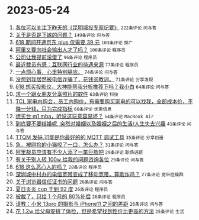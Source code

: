 # 2023-05-24

1. [各位可以关注下昨天的《昆明城投专家纪要》](https://www.v2ex.com/t/942449) `222条评论` `问与答`
1. [关于是否是下嫁的问题？](https://www.v2ex.com/t/942489) `149条评论` `问与答`
1. [618 期间开通京东 plus 仅需要 39 元](https://www.v2ex.com/t/942454) `103条评论` `推广`
1. [阿里又要向社会输出人才了吗？](https://www.v2ex.com/t/942452) `100条评论` `程序员`
1. [公司让我提前滚蛋了](https://www.v2ex.com/t/942502) `96条评论` `程序员`
1. [最近裁员有感：互联网行业的待遇来源](https://www.v2ex.com/t/942555) `77条评论` `程序员`
1. [一点烦心事，心里特别膈应。](https://www.v2ex.com/t/942472) `74条评论` `问与答`
1. [没想到我居然被电信诈骗了，花钱买教训。](https://www.v2ex.com/t/942642) `71条评论` `分享发现`
1. [618 想买投影仪，大神能帮我分析推荐下吗？我小白](https://www.v2ex.com/t/942482) `64条评论` `问与答`
1. [求一个跟女朋友分享照片的软件](https://www.v2ex.com/t/942572) `63条评论` `科技`
1. [TCL 家电内购会，员工内购价，有需要购买家电的可以找我，全部成本价，不赚一分钱，只为完成指标](https://www.v2ex.com/t/942563) `60条评论` `优惠信息`
1. [想买台 m1 mba，听说这玩意容易坏？](https://www.v2ex.com/t/942442) `54条评论` `MacBook Air`
1. [到底要不要结婚呢, 突然对婚姻以及婚姻之后的生活/人生失去兴趣](https://www.v2ex.com/t/942620) `41条评论` `问与答`
1. [TTQM 发码,可能是你最好的的 MQTT 调试工具](https://www.v2ex.com/t/942531) `35条评论` `分享创造`
1. [急，被刚捡的小猫咬了一口，怎么办？](https://www.v2ex.com/t/942624) `31条评论` `问与答`
1. [阿里裁员应该有不少人添了一笔巨款吧](https://www.v2ex.com/t/942608) `29条评论` `职场话题`
1. [有关于别人转 100w 给我的问题咨询各位](https://www.v2ex.com/t/942529) `29条评论` `问与答`
1. [618 这么恶心人的吗？](https://www.v2ex.com/t/942456) `28条评论` `程序员`
1. [深圳城中村办的电信宽带变成了移动宽带，算欺诈吗？](https://www.v2ex.com/t/942656) `27条评论` `宽带症候群`
1. [关于浏览器信任证书的问题](https://www.v2ex.com/t/942660) `26条评论` `问与答`
1. [夏日炎炎 cup 干到 92 度](https://www.v2ex.com/t/942581) `26条评论` `程序员`
1. [​被裁了，只给 1 个月的 80%补偿](https://www.v2ex.com/t/942505) `26条评论` `程序员`
1. [请教：小米 13pro 的摄影与 iPhone11 之间的差距](https://www.v2ex.com/t/942475) `26条评论` `问与答`
1. [花 1.2w 给父母安排了体检，但是希望找到性价比更高的方法](https://www.v2ex.com/t/942514) `25条评论` `生活`
